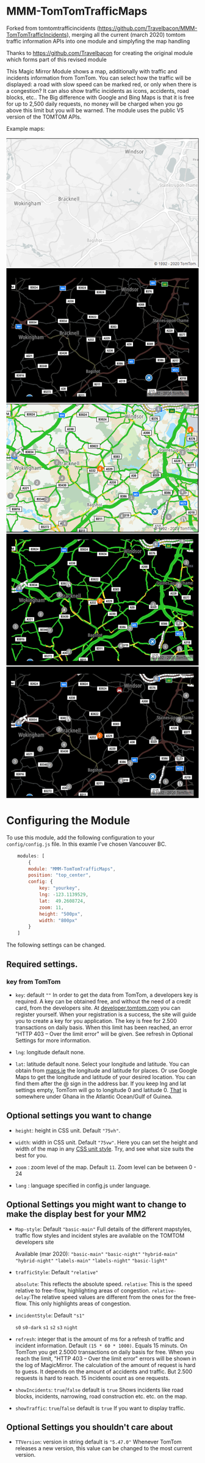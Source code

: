 
# MMM-TomTomTrafficMaps

Forked from tomtomtrafficincidents (https://github.com/Travelbacon/MMM-TomTomTrafficIncidents), merging all the current (march 2020) tomtom traffic information APIs into one module and simplyfing the map handling 

Thanks to https://github.com/Travelbacon for creating the original module which forms part of this revised module

This Magic Mirror Module shows a map, additionally with traffic and incidents information from TomTom. You can select how the traffic will be displayed: a road with slow speed can be marked red, or only when there is a congestion? It can also show traffic incidents as icons, accidents, road blocks, etc..
The Big difference with Google and Bing Maps is that it is free for up to 2,500 daily requests, no money will be charged when you go above this limit but you will be warned. 
The module uses the public V5 version of the TOMTOM APIs.

Example maps:<br><br>
![TomTom Map](./Basic-map-basic-light.png "Example")
![TomTom Night Map](./Basic-Map-Hybrid-Night.png "Example")
![TomTom Map with Traffic flow and Incidents](./Map-with-traffic-and-incidents-basic-main.png "Example")
![TomTom Night Map with Traffic flow and Incidents](./Map-with-traffic-and-incidents-Hybrid-Night.png "Example")
![TomTom Night Map with Traffic flow](./Map-with-traffic-Hybrid-Night.png "Example")

# Configuring the Module
To use this module, add the following configuration to your `config/config.js` file. In this examle I've chosen Vancouver BC.
````javascript
	modules: [
		{	
		module: "MMM-TomTomTrafficMaps",
		position: "top_center",
		config: {
			key: "yourkey",
			lng: -123.1139529,
			lat:  49.2608724,
			zoom: 11,
			height: "500px",
			width: "800px"
		}
	]
````
The following settings can be changed.

## Required settings.
### key from TomTom
- `key`: default `""`
In order to get the data from TomTom, a developers key is required. A key can be obtained free, and without the need of a credit card, from the developers site. At [developer.tomtom.com](https://developer.tomtom.com) you can register yourself. When your registration is a success, the site will guide you to create a key for you application.
The key is free for 2.500 transactions on daily basis. When this limit has been reached, an error "HTTP 403 – Over the limit error" will be given. See refresh in Optional Settings for more information.

- `lng`: longitude default none.
- `lat`: latitude default none.
Select your longitude and latitude. You can obtain from [maps.ie](https://www.maps.ie/coordinates.html) the longitude and latitude for places. Or use Google Maps to get the longitude and latitude of your desired location. You can find them after the @ sign in the address bar. If you keep lng and lat settings empty, TomTom will go to longitude 0 and latitude 0. [That](https://mydrive.tomtom.com/en_us/#mode=search+viewport=0,0,5,0,-0+ver=3) is somewhere under Ghana in the Atlantic Ocean/Gulf of Guinea.

## Optional settings you want to change
- `height`: height in CSS unit. Default `"75vh"`.
- `width`: width in CSS unit. Default `"75vw"`.
Here you can set the height and width of the map in any [CSS unit style](https://developer.mozilla.org/en-US/docs/Learn/CSS/Building_blocks/Values_and_units). Try, and see what size suits the best for you.

- `zoom` : zoom level of the map. Default `11`.
Zoom level can be between 0 - 24

- `lang` : language specified in config.js under language.

## Optional Settings you might want to change to make the display best for your MM2
- `Map-style`: Default `"basic-main"`
  Full details of the different mapstyles, traffic flow styles and incident styles are available on the TOMTOM developers site

  Available (mar 2020):
  		`"basic-main"`
		`"basic-night"`
		`"hybrid-main"`
		`"hybrid-night"`
		`"labels-main"`
		`"labels-night"`
		`"basic-light"`

- `trafficStyle`: Default `"relative"`

	`absolute`: This reflects the absolute speed.
	`relative`: This is the speed relative to free-flow, highlighting areas of congestion.
	`relative-delay`:The relative speed values are different from the ones for the free-flow. This only highlights areas of congestion.

- `incidentStyle`:  Default `"s1"`

	`s0`
	`s0-dark`
	`s1`
	`s2`
	`s3`
	`night`

- `refresh`: integer that is the amount of ms for a refresh of traffic and incident information. Default `(15 * 60 * 1000)`. Equals 15 minuts.
On TomTom you get 2.5000 transactions on daily basis for free. When you reach the limit, "HTTP 403 – Over the limit error" errors will be shown in the log of MagicMirror.
The calculation of the amount of request is hard to guess. It depends on the amount of accidents and traffic. But 2.500 requests is hard to reach. 15 incidents count as one requests.

- `showIncidents`:  `true`/`false` default is `true`
Shows incidents like road blocks, incidents, narrowing, road construction etc. etc. on the map.
- `showTraffic`: `true`/`false` default is `true`
If you want to display traffic.

## Optional Settings you shouldn't care about

- `TTVersion`: version in string default is `"5.47.0"`
Whenever TomTom releases a new version, this value can be changed to the most current version.
